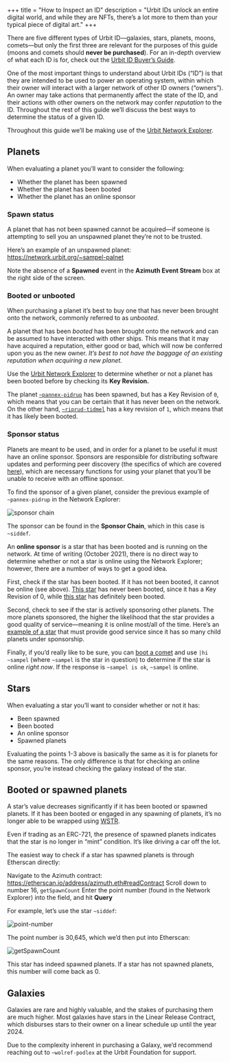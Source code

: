 +++
title = "How to Inspect an ID"
description = "Urbit IDs unlock an entire digital world, and while they are NFTs, there’s a lot more to them than your typical piece of digital art."
+++

There are five different types of Urbit ID—galaxies, stars, planets, moons, comets—but only the first three are relevant for the purposes of this guide (moons and comets should **never be purchased**). For an in-depth overview of what each ID is for, check out the [Urbit ID Buyer’s Guide](/guides/which-id-should-i-buy).

One of the most important things to understand about Urbit IDs (“ID”) is that they are intended to be used to power an operating system, within which their owner will interact with a larger network of other ID owners (“owners”). An owner may take actions that permanently affect the state of the ID, and their actions with other owners on the network may confer *reputation* to the ID. Throughout the rest of this guide we’ll discuss the best ways to determine the status of a given ID.

Throughout this guide we’ll be making use of the [Urbit Network Explorer](https://network.urbit.org). 

## Planets

When evaluating a planet you’ll want to consider the following:

- Whether the planet has been spawned
- Whether the planet has been booted
- Whether the planet has an online sponsor

### Spawn status

A planet that has not been spawned cannot be acquired—if someone is attempting to sell you an unspawned planet they’re not to be trusted. 

Here’s an example of an unspawned planet: https://network.urbit.org/~sampel-palnet

Note the absence of a **Spawned** event in the **Azimuth Event Stream** box at the right side of the screen.

### Booted or unbooted

When purchasing a planet it’s best to buy one that has never been brought onto the network, commonly referred to as *unbooted*. 

A planet that has been *booted* has been brought onto the network and can be assumed to have interacted with other ships. This means that it may have acquired a reputation, either good or bad, which will now be conferred upon you as the new owner. *It’s best to not have the baggage of an existing reputation when acquiring a new planet.*

Use the [Urbit Network Explorer](https://network.urbit.org) to determine whether or not a planet has been booted before by checking its **Key Revision.**

The planet [`~pannex-pidrup`](https://network.urbit.org/~pannex-pidrup) has been spawned, but has a Key Revision of `0`, which means that you can be certain that it has never been on the network. On the other hand, [`~riprud-tidmel`](https://network.urbit.org/~riprud-tidmel) has a key revision of `1`, which means that it has likely been booted.

### Sponsor status

Planets are meant to be used, and in order for a planet to be useful it must have an online sponsor. Sponsors are responsible for distributing software updates and performing peer discovery (the specifics of which are covered [here](TODO)), which are necessary functions for using your planet that you’ll be unable to receive with an offline sponsor.

To find the sponsor of a given planet, consider the previous example of `~pannex-pidrup` in the Network Explorer:

![sponsor chain](https://storage.googleapis.com/media.urbit.org/operators/sponsor-chain.png)

The sponsor can be found in the **Sponsor Chain**, which in this case is `~siddef`. 

An **online sponsor** is a star that has been booted and is running on the network. At time of writing (October 2021), there is no direct way to determine whether or not a star is online using the Network Explorer; however, there are a number of ways to get a good idea. 

First, check if the star has been booted. If it has not been booted, it cannot be online (see above). [This star](https://network.urbit.org/~foddef) has never been booted, since it has a Key Revision of 0, while [this star](https://network.urbit.org/~litzod) has definitely been booted.

Second, check to see if the star is actively sponsoring other planets. The more planets sponsored, the higher the likelihood that the star provides a good quality of service—meaning it is online most/all of the time. Here’s an [example of a star](https://network.urbit.org/~litzod) that must provide good service since it has so many child planets under sponsorship.

Finally, if you’d really like to be sure, you can [boot a comet](https://urbit.org/getting-started) and use `|hi ~sampel` (where `~sampel` is the star in question) to determine if the star is online *right now*. If the response is `~sampel is ok`, `~sampel` is online.

## Stars

When evaluating a star you’ll want to consider whether or not it has:

- Been spawned
- Been booted
- An online sponsor
- Spawned planets

Evaluating the points 1-3 above is basically the same as it is for planets for the same reasons. The only difference is that for checking an online sponsor, you’re instead checking the galaxy instead of the star. 

## Booted or spawned planets

A star’s value decreases significantly if it has been booted or spawned planets. If it has been booted or engaged in any spawning of planets, it’s no longer able to be wrapped using [WSTR](https://star.market).

Even if trading as an ERC-721, the presence of spawned planets indicates that the star is no longer in “mint” condition. It’s like driving a car off the lot.

The easiest way to check if a star has spawned planets is through Etherscan directly:

Navigate to the Azimuth contract: https://etherscan.io/address/azimuth.eth#readContract
Scroll down to number 16, `getSpawnCount`
Enter the point number (found in the Network Explorer) into the field, and hit **Query**

For example, let’s use the star `~siddef`:

![point-number](https://storage.googleapis.com/media.urbit.org/operators/point-number.png)

The point number is 30,645, which we’d then put into Etherscan:

![getSpawnCount](https://storage.googleapis.com/media.urbit.org/operators/getSpawnCount.png)

This star has indeed spawned planets. If a star has not spawned planets, this number will come back as 0.

## Galaxies

Galaxies are rare and highly valuable, and the stakes of purchasing them are much higher. Most galaxies have stars in the Linear Release Contract, which disburses stars to their owner on a linear schedule up until the year 2024. 

Due to the complexity inherent in purchasing a Galaxy, we’d recommend reaching out to `~wolref-podlex` at the Urbit Foundation for support. 

